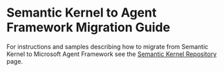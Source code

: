 # Semantic Kernel to Agent Framework Migration Guide

For instructions and samples describing how to migrate from Semantic Kernel to Microsoft Agent Framework see the [Semantic Kernel Repository](https://github.com/microsoft/semantic-kernel/tree/main/dotnet/samples/AgentFrameworkMigration) page.
